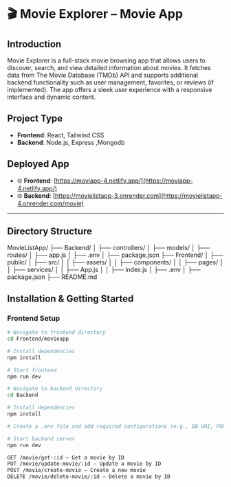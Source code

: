 # 🎬 Movie Explorer –  Movie App

## Introduction
Movie Explorer is a full-stack movie browsing app that allows users to discover, search, and view detailed information about movies. It fetches data from The Movie Database (TMDb) API and supports additional backend functionality such as user management, favorites, or reviews (if implemented). The app offers a sleek user experience with a responsive interface and dynamic content.

## Project Type
- **Frontend**: React, Tailwind CSS
- **Backend**: Node.js, Express ,Mongodb

## Deployed App
- 🌐 **Frontend**: [https://moviapp-4.netlify.app/](https://moviapp-4.netlify.app/)  
- 🌐 **Backend**: [https://movielistapp-3.onrender.com](https://movielistapp-4.onrender.com/movie)

---

## Directory Structure
MovieListApp/
├── Backend/
│ ├── controllers/
│ ├── models/
│ ├── routes/
│ ├── app.js
│ ├── .env
│ ├── package.json
├── Frontend/
│ ├── public/
│ ├── src/
│ │ ├── assets/
│ │ ├── components/
│ │ ├── pages/
│ │ ├── services/
│ │ ├── App.js
│ │ ├── index.js
│ ├── .env
│ ├── package.json
├── README.md

## Installation & Getting Started

### Frontend Setup
```bash
# Navigate to frontend directory
cd Frontend/movieapp

# Install dependencies
npm install

# Start frontend
npm run dev

# Navigate to backend directory
cd Backend

# Install dependencies
npm install

# Create a .env file and add required configurations (e.g., DB URI, PORT)

# Start backend server
npm run dev

GET /movie/get-:id – Get a movie by ID
PUT /movie/update-movie/:id – Update a movie by ID
POST /movie/create-movie – Create a new movie
DELETE /movie/delete-movie/:id – Delete a movie by ID
